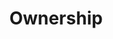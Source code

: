 ---
layout: chapter
title: Ownership
slides:

  - class: title-slide
    content: |

      ![Gather Workshops Logo]([[BASE_URL]]/theme/assets/images/gw_logo.png)

      # Ownership
      _Who owns your content?_


  - content: |
      # Who owns it all?

      _Who owns the Internet?_
      _And who owns the Web?_
    
    notes: |

      So who owns the Internet?

      And who owns the web?

      Telecom? The United States? Whoever invented it?
  

  - content: |
      ## Who owns the Internet?

      - Nobody
      - Lots of people

      ## Who owns the World Wide Web?

      - Content Creators
      - You!

    notes: |
      Nobody can claim ownership of the Internet, but many people own parts of the system which make the Internet possible.

      The web is a set of documents, so nobody can claim ownership of the web either.

      You still own your own contribution though, right?  

  - content: |
      ### An ISP can charge extra to allow access <br> to your favourite website

      e.g. Facebook, YouTube, Google

    notes: |
      What if the government or Spark decided you had to pay $10 for every YouTube video you watched?

      What if you had to pay an extra $50 a month for access to Facebook?

      Even though YouTube and Facebook themselves are free, it is possible for ISPs to know what data you are accessing from which websites, and charge you for that.


  - content: |
      ### A government can censor access to information

      e.g. North Korea and China

    notes: |
      Internet access is illegal in North Korea. Only a very few government officials have access to the Internet through a secret connection. The rest of the citizens only have access to the country's own intranet.

      This way, the government can control everything their citizens read on the Internet, and ensures that nothing is published which disagrees with the government.

      China controls all search engines to ensure that the citizens can find only the information they allow them to find.


  - content: |

      ![Thumbs Up!]([[BASE_URL]]/theme/assets/images/thumbs-up.svg){: height="200" }

      ## Ownership: Complete!

      Great, now let's share what we have created...

      [Take me to the next chapter!](sharing-and-feedback.html)


    notes: |

      Great! Now that we know the basics, let's get started on our own projects.




---
